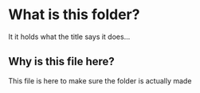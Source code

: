 # What is this folder?
It it holds what the title says it does...


## Why is this file here?
This file is here to make sure the folder is actually made
